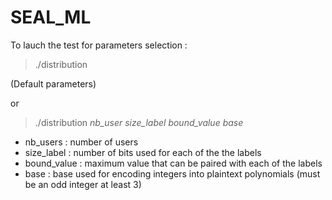 # SEAL_ML

To lauch the test for parameters selection : 

>./distribution

(Default parameters)

or 

>./distribution *nb_user size_label bound_value base*

* nb_users : number of users
* size_label : number of bits used for each of the the labels
* bound_value : maximum value that can be paired with each of the labels
* base : base used for encoding integers into plaintext polynomials (must be an odd integer at least 3)

